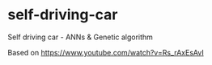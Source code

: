 # self-driving-car
Self driving car - ANNs &amp; Genetic algorithm

Based on https://www.youtube.com/watch?v=Rs_rAxEsAvI
